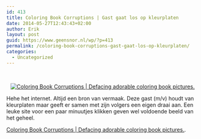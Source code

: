 ```yaml
---
id: 413
title: Coloring Book Corruptions | Gast gaat los op kleurplaten
date: 2014-05-27T12:43:43+02:00
author: Erik
layout: post
guid: https://www.geensnor.nl/wp/?p=413
permalink: /coloring-book-corruptions-gast-gaat-los-op-kleurplaten/
categories:
  - Uncategorized
---
```

&nbsp;

<p style="text-align: center;">
  <a href="https://coloringbookcorruptions.com/"><img src='https://www.geensnor.nl/wp/wp-content/uploads/2014/05/Disco-Lolzebracakes.jpg' alt='Coloring Book Corruptions | Defacing adorable coloring book pictures.' /></a>
</p>

Hehe het internet. Altijd een bron van vermaak. Deze gast (m/v) houdt van kleurplaten maar geeft er samen met zijn volgers een eigen draai aan. Een leuke site voor een paar minuutjes klikken geven wel voldoende beeld van het geheel.

[Coloring Book Corruptions | Defacing adorable coloring book pictures.](https://coloringbookcorruptions.com/).